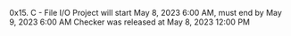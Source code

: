 0x15. C - File I/O
Project will start May 8, 2023 6:00 AM, must end by May 9, 2023 6:00 AM
Checker was released at May 8, 2023 12:00 PM
